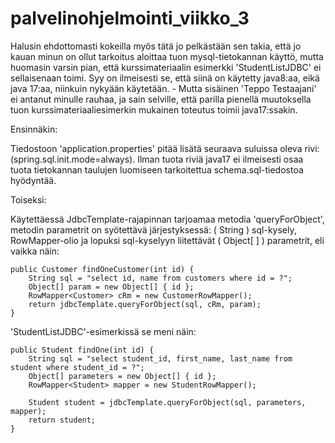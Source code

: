 # palvelinohjelmointi_viikko_3

Halusin ehdottomasti kokeilla myös tätä jo pelkästään sen takia, että jo kauan minun on ollut tarkoitus aloittaa tuon mysql-tietokannan käyttö,
mutta huomasin varsin pian, että kurssimateriaalin esimerkki 'StudentListJDBC' ei sellaisenaan toimi. Syy on ilmeisesti se, että siinä on käytetty java8:aa, eikä java 17:aa, niinkuin nykyään käytetään. - Mutta sisäinen 'Teppo Testaajani' ei antanut minulle rauhaa, ja sain selville, että parilla pienellä muutoksella tuon kurssimateriaaliesimerkin mukainen toteutus toimii java17:ssakin.

Ensinnäkin:

Tiedostoon 'application.properties' pitää lisätä seuraava suluissa oleva rivi: (spring.sql.init.mode=always). Ilman tuota riviä java17 ei ilmeisesti
osaa tuota tietokannan taulujen luomiseen tarkoitettua schema.sql-tiedostoa hyödyntää.

Toiseksi:

Käytettäessä JdbcTemplate-rajapinnan tarjoamaa metodia 'queryForObject', metodin parametrit on syötettävä järjestyksessä: ( String ) sql-kysely,
RowMapper-olio ja lopuksi sql-kyselyyn liitettävät ( Object[ ] ) parametrit, eli vaikka näin:

```
public Customer findOneCustomer(int id) {
	String sql = "select id, name from customers where id = ?";
	Object[] param = new Object[] { id };
	RowMapper<Customer> cRm = new CustomerRowMapper();
	return jdbcTemplate.queryForObject(sql, cRm, param);
}
```

'StudentListJDBC'-esimerkissä se meni näin:

```
public Student findOne(int id) {
	String sql = "select student_id, first_name, last_name from student where student_id = ?";
	Object[] parameters = new Object[] { id };
	RowMapper<Student> mapper = new StudentRowMapper();

	Student student = jdbcTemplate.queryForObject(sql, parameters, mapper);
	return student;
}
```
